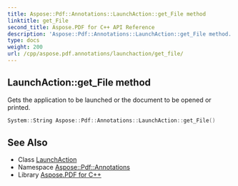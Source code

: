 ```yaml
---
title: Aspose::Pdf::Annotations::LaunchAction::get_File method
linktitle: get_File
second_title: Aspose.PDF for C++ API Reference
description: 'Aspose::Pdf::Annotations::LaunchAction::get_File method. Gets the application to be launched or the document to be opened or printed in C++.'
type: docs
weight: 200
url: /cpp/aspose.pdf.annotations/launchaction/get_file/
---
```

## LaunchAction::get_File method


Gets the application to be launched or the document to be opened or printed.

```cpp
System::String Aspose::Pdf::Annotations::LaunchAction::get_File()
```

## See Also

* Class [LaunchAction](../)
* Namespace [Aspose::Pdf::Annotations](../../)
* Library [Aspose.PDF for C++](../../../)
